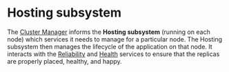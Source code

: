 # Hosting subsystem

The [Cluster Manager](/src/prod/src/Management/ClusterManager) informs the **Hosting subsystem** (running on each node) which services it needs to manage for a particular node. The Hosting subsystem then manages the lifecycle of the application on that node. It interacts with the [Reliability](/src/prod/src/Reliability#reliability-subsystem) and [Health](/src/prod/src/Management/healthmanager) services to ensure that the replicas are properly placed, healthy, and happy.  

